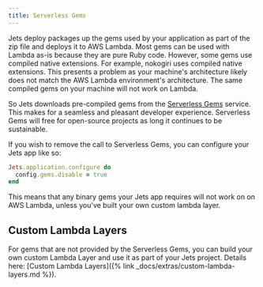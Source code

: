 ```yaml
---
title: Serverless Gems
---
```


Jets deploy packages up the gems used by your application as part of the zip file and deploys it to AWS Lambda.  Most gems can be used with Lambda as-is because they are pure Ruby code. However, some gems use compiled native extensions. For example, nokogiri uses compiled native extensions. This presents a problem as your machine's architecture likely does not match the AWS Lambda environment's architecture.  The same compiled gems on your machine will not work on Lambda.

So Jets downloads pre-compiled gems from the [Serverless Gems](https://www.serverlessgems.com) service. This makes for a seamless and pleasant developer experience. Serverless Gems will free for open-source projects as long it continues to be sustainable.

If you wish to remove the call to Serverless Gems, you can configure your Jets app like so:

```ruby
Jets.application.configure do
  config.gems.disable = true
end
```

This means that any binary gems your Jets app requires will not work on on AWS Lambda, unless you've built your own custom lambda layer.

## Custom Lambda Layers

For gems that are not provided by the Serverless Gems, you can build your own custom Lambda Layer and use it as part of your Jets project. Details here: [Custom Lambda Layers]({% link _docs/extras/custom-lambda-layers.md %}).

